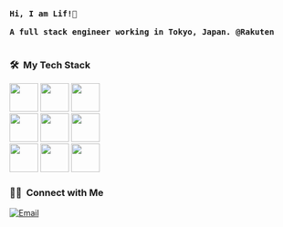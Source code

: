 <pre>
     
<strong>Hi, I am Lif!👋 </strong>

<strong>A full stack engineer working in Tokyo, Japan. @Rakuten</strong>

</pre> 

### 🛠 &nbsp;My Tech Stack
<div>
</div>
<div>
<img src="https://cdn.jsdelivr.net/gh/devicons/devicon/icons/typescript/typescript-original.svg" height=50 width=50 />
<img src="https://cdn.jsdelivr.net/gh/devicons/devicon/icons/kotlin/kotlin-original.svg" height=50 width=50 />
<img src="https://cdn.jsdelivr.net/gh/devicons/devicon/icons/java/java-original.svg" height=50 width=50 />
</div>
<div>
<img src="https://cdn.jsdelivr.net/gh/devicons/devicon/icons/python/python-original.svg" height=50 width=50 />
<img src="https://cdn.jsdelivr.net/gh/devicons/devicon/icons/html5/html5-original.svg" height=50 width=50 />
<img src="https://cdn.jsdelivr.net/gh/devicons/devicon/icons/css3/css3-original.svg" height=50 width=50 />
</div>
<div>
<img src="https://cdn.jsdelivr.net/gh/devicons/devicon/icons/flask/flask-original.svg" height=50 width=50 />
<img src="https://cdn.jsdelivr.net/gh/devicons/devicon/icons/react/react-original.svg" height=50 width=50 />
<img src="https://cdn.jsdelivr.net/gh/devicons/devicon/icons/docker/docker-original.svg" height=50 width=50 />
</div>

### 🤝🏻 &nbsp;Connect with Me
<a href="mailto:lexafaxine@gmail.com"><img alt="Email" src="https://img.shields.io/badge/Email-lexafaxine@gmail.com-blue?style=flat-square&logo=gmail"></a>
